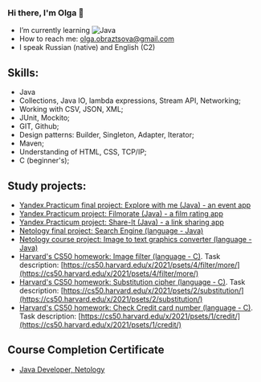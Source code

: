 ### Hi there, I'm Olga 👋

- I’m currently learning ![Java](https://img.shields.io/badge/java-%23ED8B00.svg?style=for-the-badge&logo=java&logoColor=white)
- How to reach me: olga.obraztsova@gmail.com
- I speak Russian (native) and English (C2)


## Skills:
- Java
- Collections, Java IO, lambda expressions, Stream API, Networking;
- Working with CSV, JSON, XML;
- JUnit, Mockito;
- GIT, Github;
- Design patterns: Builder, Singleton, Adapter, Iterator;
- Maven;
- Understanding of HTML, CSS, TCP/IP;
- C (beginner's);

## Study projects:
- [Yandex.Practicum final project: Explore with me (Java) - an event app](https://github.com/olgaobraztsova/java-explore-with-me)
- [Yandex.Practicum project: Filmorate (Java) - a film rating app](https://github.com/olgaobraztsova/java-filmorate)
- [Yandex.Practicum project: Share-It (Java) - a link sharing app](https://github.com/olgaobraztsova/java-shareit)
- [Netology final project: Search Engine (language - Java)](https://github.com/olgaobraztsova/pcs-jd-diplom)
- [Netology course project: Image to text graphics converter (language - Java)](https://github.com/olgaobraztsova/text-graphics)
- [Harvard's CS50 homework: Image filter (language - C)](https://github.com/me50/olgaobraztsova/tree/cs50/problems/2021/x/filter/more). Task description: [https://cs50.harvard.edu/x/2021/psets/4/filter/more/](https://cs50.harvard.edu/x/2021/psets/4/filter/more/)
- [Harvard's CS50 homework: Substitution cipher (language - C)](https://github.com/me50/olgaobraztsova/blob/cs50/problems/2021/x/substitution/substitution.c). Task description: [https://cs50.harvard.edu/x/2021/psets/2/substitution/](https://cs50.harvard.edu/x/2021/psets/2/substitution/)
- [Harvard's CS50 homework: Check Credit card number (language - C)](https://github.com/me50/olgaobraztsova/blob/cs50/problems/2021/x/credit/credit.c). Task description: [https://cs50.harvard.edu/x/2021/psets/1/credit/](https://cs50.harvard.edu/x/2021/psets/1/credit/)



## Course Completion Certificate
- [Java Developer, Netology](https://github.com/olgaobraztsova/olgaobraztsova/blob/main/certificate.pdf)


<!--
**olgaobraztsova/olgaobraztsova** is a ✨ _special_ ✨ repository because its `README.md` (this file) appears on your GitHub profile.

Here are some ideas to get you started:

- 🔭 I’m currently working on ...
- 🌱 I’m currently learning ...
- 👯 I’m looking to collaborate on ...
- 🤔 I’m looking for help with ...
- 💬 Ask me about ...
- 📫 How to reach me: ...
- 😄 Pronouns: ...
- ⚡ Fun fact: ...
-->
